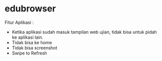 # edubrowser

Fitur Aplikasi :
- Ketika aplikasi sudah masuk tampilan web ujian, tidak bisa untuk pidah ke aplikasi lain.
- Tidak bisa ke home
- Tidak bisa screenshot
- Swipe to Refresh
